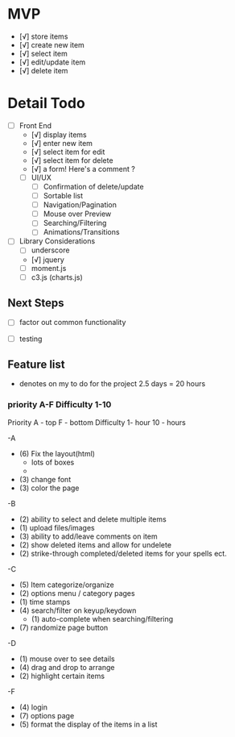 # MVP
- [√] store items
 - [√] create new item
 - [√] select item
 - [√] edit/update item
 - [√] delete item


 # Detail Todo
 - [ ] Front End
   - [√] display items
   - [√] enter new item
   - [√] select item for edit
   - [√] select item for delete
   - [√] a form!
Here's a comment ?
   - [ ] UI/UX
     - [ ] Confirmation of delete/update
     - [ ] Sortable list
     - [ ] Navigation/Pagination
     - [ ] Mouse over Preview
     - [ ] Searching/Filtering
     - [ ] Animations/Transitions

  - [ ] Library Considerations
    - [ ] underscore
    - [√] jquery
    - [ ] moment.js
    - [ ] c3.js (charts.js)

 ## Next Steps

  - [ ] factor out common functionality
  - [ ] testing


  ## Feature list
  * denotes on my to do for the project
  2.5 days = 20 hours

  
  ### priority A-F Difficulty 1-10

  Priority A - top F - bottom
  Difficulty 1-  hour   10 -  hours



-A
- (6) Fix the layout(html)
  - lots of boxes
  -
- (3) change font
- (3) color the page

-B
- (2) ability to select and delete multiple items
- (1) upload files/images
- (3) ability to add/leave comments on item
- (2) show deleted items and allow for undelete
- (2) strike-through completed/deleted items for your spells ect.

-C
- (5) Item categorize/organize
- (2) options menu / category pages
- (1) time stamps
- (4) search/filter on keyup/keydown
  - (1) auto-complete when searching/filtering 
- (7) randomize page button

-D
- (1) mouse over to see details
- (4) drag and drop to arrange
- (2) highlight certain items

-F
- (4) login
- (7) options page 
- (5) format the display of the items in a list

